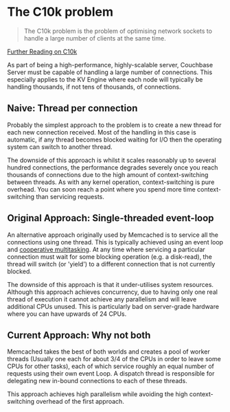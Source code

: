 # The C10k problem

> The C10k problem is the problem of optimising network sockets to handle a
large number of clients at the same time.

[Further Reading on C10k](http://www.kegel.com/c10k.html)

As part of being a high-performance, highly-scalable server, Couchbase Server
must be capable of handling a large number of connections. This especially
applies to the KV Engine where each node will typically be handling thousands,
if not tens of thousands, of connections.

## Naive: Thread per connection

Probably the simplest approach to the problem is to create a new thread for each
new connection received. Most of the handling in this case is automatic, if any
thread becomes blocked waiting for I/O then the operating system can switch to
another thread.

The downside of this approach is whilst it scales reasonably up to several
hundred connections, the performance degrades severely once you reach thousands
of connections due to the high amount of context-switching between threads. As
with any kernel operation, context-switching is pure overhead. You can soon
reach a point where you spend more time context-switching than servicing
requests.

## Original Approach: Single-threaded event-loop

An alternative approach originally used by Memcached is to service all the 
connections using one thread. This is typically achieved using an event loop and
[cooperative multitasking](https://en.wikipedia.org/wiki/Cooperative_multitasking). At any time where
servicing a particular connection must wait for some blocking operation (e.g.
a disk-read), the thread will switch (or 'yield') to a different connection that
is not currently blocked.

The downside of this approach is that it under-utilises system resources.
Although this approach achieves concurrency, due to having only one real thread
of execution it cannot achieve any parallelism and will leave additional CPUs
unused. This is particularly bad on server-grade hardware where you can have
upwards of 24 CPUs.

## Current Approach: Why not both

Memcached takes the best of both worlds and creates a pool of worker threads
(Usually one each for about 3/4 of the CPUs in order to leave some CPUs for
other tasks), each of which service roughly an equal number of requests using
their own event Loop. A dispatch thread is responsible for delegating new
in-bound connections to each of these threads.

This approach achieves high parallelism while avoiding the high
context-switching overhead of the first approach.
